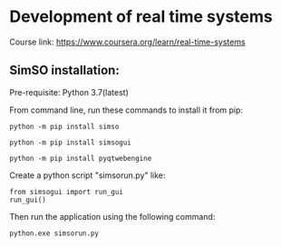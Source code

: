 # Development of real time systems

Course link: https://www.coursera.org/learn/real-time-systems

## SimSO installation:

Pre-requisite: Python 3.7(latest)

From command line, run these commands to install it from pip:

    python -m pip install simso

    python -m pip install simsogui

    python -m pip install pyqtwebengine

Create a python script "simsorun.py" like:
    
    from simsogui import run_gui
    run_gui()
    
Then run the application using the following command:
    
    python.exe simsorun.py
